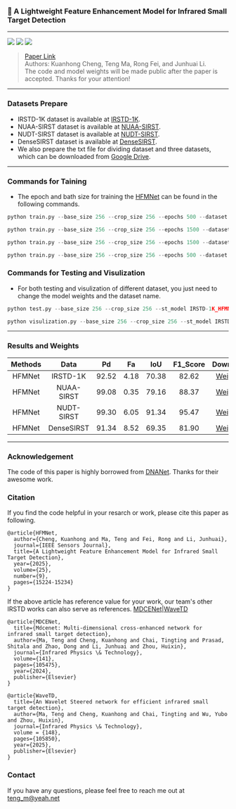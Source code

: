 ### 📖 A Lightweight Feature Enhancement Model for Infrared Small Target Detection

<hr/>

[![](https://img.shields.io/badge/Building-Done-green.svg?style=flat-square)](https://github.com/Fortuneteller6/HFMNet) ![](https://img.shields.io/badge/Language-Python-blue.svg?style=flat-square) [![](https://img.shields.io/badge/License-MIT-purple.svg?style=flat-square)](./LICENSE)

> [Paper Link](https://ieeexplore.ieee.org/abstract/document/10927642)  
> Authors: Kuanhong Cheng, Teng Ma, Rong Fei, and Junhuai Li. <br/>
> The code and model weights will be made public after the paper is accepted. Thanks for your attention!

<hr/>

### Datasets Prepare

- IRSTD-1K dataset is available at [IRSTD-1K](https://github.com/RuiZhang97/ISNet).
- NUAA-SIRST dataset is available at [NUAA-SIRST](https://github.com/YimianDai/sirst).
- NUDT-SIRST dataset is available at [NUDT-SIRST](https://github.com/YeRen123455/Infrared-Small-Target-Detection).
- DenseSIRST dataset is available at [DenseSIRST](https://github.com/GrokCV/DenseSIRST).
- We also prepare the txt file for dividing dataset and three datasets, which can be downloaded from [Google Drive](https://drive.google.com/drive/folders/1bCbrS5B2BWyUjK2Ic0nyreu4wZ9omgpY?usp=sharing).

<hr/>

### Commands for Taining

- The epoch and bath size for training the [HFMNet](https://github.com/Fortuneteller6/HFMNet) can be found in the following commands.

```python
python train.py --base_size 256 --crop_size 256 --epochs 500 --dataset IRSTD-1K --split_method 80_20 --model HFMNet --deep_supervision True --train_batch_size 4 --test_batch_size 4 --mode TXT
```

```python
python train.py --base_size 256 --crop_size 256 --epochs 1500 --dataset NUAA-SIRST --split_method 80_20 --model HFMNet --deep_supervision True --train_batch_size 4 --test_batch_size 4 --mode TXT
```

```python
python train.py --base_size 256 --crop_size 256 --epochs 1500 --dataset NUDT-SIRST --split_method 80_20 --model HFMNet --deep_supervision True --train_batch_size 8 --test_batch_size 8 --mode TXT
```

```python
python train.py --base_size 256 --crop_size 256 --epochs 500 --dataset DenseSIRST --split_method 80_20 --model HFMNet --deep_supervision True --train_batch_size 8 --test_batch_size 8 --mode TXT
```

### Commands for Testing and Visulization

- For both testing and visulization of different dataset, you just need to change the model weights and the dataset name.

```python
python test.py --base_size 256 --crop_size 256 --st_model IRSTD-1K_HFMNet_11_10_2024_07_41_13_wDS --model_dir IRSTD-1K_HFMNet_11_10_2024_07_41_13_wDS/mIoU__HFMNet_IRSTD-1K_epoch.pth.tar --dataset IRSTD-1K --split_method 80_20 --model HFMNet --deep_supervision True --test_batch_size 1 --mode TXT
```

```python
python visulization.py --base_size 256 --crop_size 256 --st_model IRSTD-1K_HFMNet_11_10_2024_07_41_13_wDS --model_dir IRSTD-1K_HFMNet_11_10_2024_07_41_13_wDS/mIoU__HFMNet_IRSTD-1K_epoch.pth.tar --dataset IRSTD-1K --split_method 80_20 --model HFMNet --deep_supervision True --test_batch_size 1 --mode TXT
```

<hr/>

### Results and Weights

|  Methods   |    Data    |  Pd   |  Fa   |  IoU  | F1_Score |  Download   |
| :--------: | :--------: | :---: | :---: | :---: | :------: | :---------: |
| HFMNet |  IRSTD-1K  | 92.52 | 4.18  | 70.38 |  82.62   | [Weights](https://drive.google.com/drive/folders/164Y9BWa9alPE41YZzw5HX7JT8aaiCKkE?usp=sharing) |
| HFMNet | NUAA-SIRST | 99.08 | 0.35  | 79.16 |  88.37   | [Weights](https://drive.google.com/drive/folders/12TTrVDannF9KnpOfwbse5frrdoGgx6gQ?usp=sharing) |
| HFMNet | NUDT-SIRST | 99.30 | 6.05  | 91.34 |  95.47   | [Weights](https://drive.google.com/drive/folders/18lm0Jdc33nCzPZwIHJw4CkWupj9qU3lf?usp=sharing) |
| HFMNet | DenseSIRST | 91.34 | 8.52 | 69.35 |  81.90   | [Weights](https://drive.google.com/drive/folders/1mVmbYtUyrGxPRAHLOOOMIdXgL24QlqLN?usp=sharing) |

<hr/>

### Acknowledgement

The code of this paper is highly borrowed from [DNANet](https://github.com/YeRen123455/Infrared-Small-Target-Detection). Thanks for their awesome work.

### Citation

If you find the code helpful in your resarch or work, please cite this paper as following.

```
@article{HFMNet,
  author={Cheng, Kuanhong and Ma, Teng and Fei, Rong and Li, Junhuai},
  journal={IEEE Sensors Journal}, 
  title={A Lightweight Feature Enhancement Model for Infrared Small Target Detection}, 
  year={2025},
  volume={25},
  number={9},
  pages={15224-15234}
}
```

If the above article has reference value for your work, our team's other IRSTD works can also serve as references. [MDCENet](https://www.sciencedirect.com/science/article/abs/pii/S1350449524003591)|[WaveTD](https://www.sciencedirect.com/science/article/abs/pii/S1350449525001434)

```
@article{MDCENet,
  title={Mdcenet: Multi-dimensional cross-enhanced network for infrared small target detection},
  author={Ma, Teng and Cheng, Kuanhong and Chai, Tingting and Prasad, Shitala and Zhao, Dong and Li, Junhuai and Zhou, Huixin},
  journal={Infrared Physics \& Technology},
  volume={141},
  pages={105475},
  year={2024},
  publisher={Elsevier}
}

@article{WaveTD,
  title={An Wavelet Steered network for efficient infrared small target detection},
  author={Ma, Teng and Cheng, Kuanhong and Chai, Tingting and Wu, Yubo and Zhou, Huixin},
  journal={Infrared Physics \& Technology},
  volume = {148},
  pages={105850},
  year={2025},
  publisher={Elsevier}
}
```

### Contact

If you have any questions, please feel free to reach me out at teng_m@yeah.net
